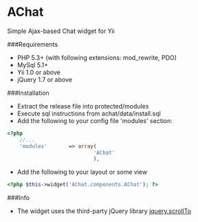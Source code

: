 AChat
========

Simple Ajax-based Chat widget for Yii


###Requirements
* PHP 5.3+ (with following extensions: mod_rewrite, PDO)
* MySql 5.1+
* Yii 1.0 or above
* jQuery 1.7 or above


###Installation
* Extract the release file into protected/modules
* Execute sql instructions from achat/data/install.sql 
* Add the following to your config file 'modules' section:

~~~php
<?php
    //...
    'modules'       => array(
                            'AChat' 
                            ),
~~~

* Add the following to your layout or some view

~~~php
<?php $this->widget('AChat.components.AChat'); ?>
~~~

###Info
* The widget uses the third-party jQuery library [jquery.scrollTo](http://demos.flesler.com/jquery/scrollTo/)

